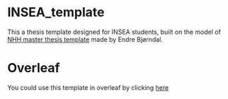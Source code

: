 # INSEA_template
This a thesis template designed for INSEA students, built on the model of [NHH master thesis template](https://www.overleaf.com/latex/templates/template-master-thesis-nhh-english/pvnktffqyspm) made by Endre Bjørndal.
# Overleaf
You could use this template in overleaf by clicking [here](https://www.overleaf.com/latex/templates/insea-thesis-template/tkrfnfbwbwhq)
